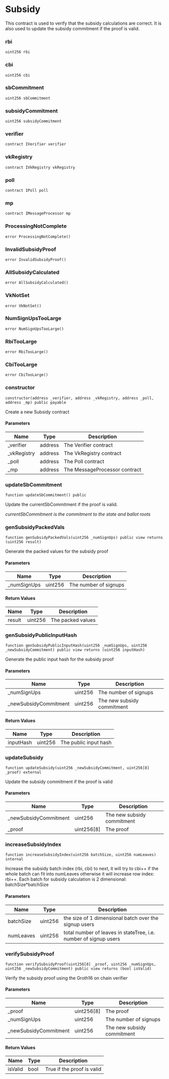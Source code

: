 # Subsidy

This contract is used to verify that the subsidy calculations
are correct. It is also used to update the subsidy commitment if the
proof is valid.

### rbi

```solidity
uint256 rbi
```

### cbi

```solidity
uint256 cbi
```

### sbCommitment

```solidity
uint256 sbCommitment
```

### subsidyCommitment

```solidity
uint256 subsidyCommitment
```

### verifier

```solidity
contract IVerifier verifier
```

### vkRegistry

```solidity
contract IVkRegistry vkRegistry
```

### poll

```solidity
contract IPoll poll
```

### mp

```solidity
contract IMessageProcessor mp
```

### ProcessingNotComplete

```solidity
error ProcessingNotComplete()
```

### InvalidSubsidyProof

```solidity
error InvalidSubsidyProof()
```

### AllSubsidyCalculated

```solidity
error AllSubsidyCalculated()
```

### VkNotSet

```solidity
error VkNotSet()
```

### NumSignUpsTooLarge

```solidity
error NumSignUpsTooLarge()
```

### RbiTooLarge

```solidity
error RbiTooLarge()
```

### CbiTooLarge

```solidity
error CbiTooLarge()
```

### constructor

```solidity
constructor(address _verifier, address _vkRegistry, address _poll, address _mp) public payable
```

Create a new Subsidy contract

#### Parameters

| Name         | Type    | Description                   |
| ------------ | ------- | ----------------------------- |
| \_verifier   | address | The Verifier contract         |
| \_vkRegistry | address | The VkRegistry contract       |
| \_poll       | address | The Poll contract             |
| \_mp         | address | The MessageProcessor contract |

### updateSbCommitment

```solidity
function updateSbCommitment() public
```

Update the currentSbCommitment if the proof is valid.

_currentSbCommitment is the commitment to the state and ballot roots_

### genSubsidyPackedVals

```solidity
function genSubsidyPackedVals(uint256 _numSignUps) public view returns (uint256 result)
```

Generate the packed values for the subsidy proof

#### Parameters

| Name         | Type    | Description           |
| ------------ | ------- | --------------------- |
| \_numSignUps | uint256 | The number of signups |

#### Return Values

| Name   | Type    | Description       |
| ------ | ------- | ----------------- |
| result | uint256 | The packed values |

### genSubsidyPublicInputHash

```solidity
function genSubsidyPublicInputHash(uint256 _numSignUps, uint256 _newSubsidyCommitment) public view returns (uint256 inputHash)
```

Generate the public input hash for the subsidy proof

#### Parameters

| Name                   | Type    | Description                |
| ---------------------- | ------- | -------------------------- |
| \_numSignUps           | uint256 | The number of signups      |
| \_newSubsidyCommitment | uint256 | The new subsidy commitment |

#### Return Values

| Name      | Type    | Description           |
| --------- | ------- | --------------------- |
| inputHash | uint256 | The public input hash |

### updateSubsidy

```solidity
function updateSubsidy(uint256 _newSubsidyCommitment, uint256[8] _proof) external
```

Update the subsidy commitment if the proof is valid

#### Parameters

| Name                   | Type       | Description                |
| ---------------------- | ---------- | -------------------------- |
| \_newSubsidyCommitment | uint256    | The new subsidy commitment |
| \_proof                | uint256[8] | The proof                  |

### increaseSubsidyIndex

```solidity
function increaseSubsidyIndex(uint256 batchSize, uint256 numLeaves) internal
```

Increase the subsidy batch index (rbi, cbi) to next,
it will try to cbi++ if the whole batch can fit into numLeaves
otherwise it will increase row index: rbi++.
Each batch for subsidy calculation is 2 dimensional: batchSize\*batchSize

#### Parameters

| Name      | Type    | Description                                                      |
| --------- | ------- | ---------------------------------------------------------------- |
| batchSize | uint256 | the size of 1 dimensional batch over the signup users            |
| numLeaves | uint256 | total number of leaves in stateTree, i.e. number of signup users |

### verifySubsidyProof

```solidity
function verifySubsidyProof(uint256[8] _proof, uint256 _numSignUps, uint256 _newSubsidyCommitment) public view returns (bool isValid)
```

Verify the subsidy proof using the Groth16 on chain verifier

#### Parameters

| Name                   | Type       | Description                |
| ---------------------- | ---------- | -------------------------- |
| \_proof                | uint256[8] | The proof                  |
| \_numSignUps           | uint256    | The number of signups      |
| \_newSubsidyCommitment | uint256    | The new subsidy commitment |

#### Return Values

| Name    | Type | Description                |
| ------- | ---- | -------------------------- |
| isValid | bool | True if the proof is valid |
